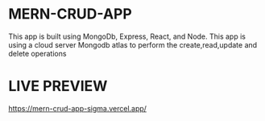 # MERN-CRUD-APP
This app is built using MongoDb, Express, React, and Node. This app is using a cloud server Mongodb atlas to perform the create,read,update and delete operations



# LIVE PREVIEW 
https://mern-crud-app-sigma.vercel.app/
